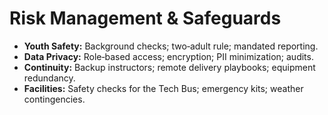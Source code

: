 
# Risk Management & Safeguards

- **Youth Safety:** Background checks; two‑adult rule; mandated reporting.
- **Data Privacy:** Role‑based access; encryption; PII minimization; audits.
- **Continuity:** Backup instructors; remote delivery playbooks; equipment redundancy.
- **Facilities:** Safety checks for the Tech Bus; emergency kits; weather contingencies.
